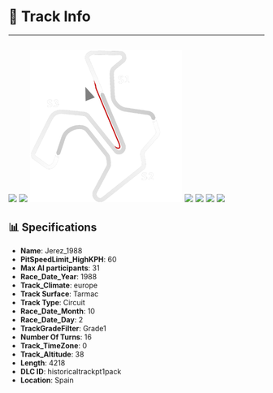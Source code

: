 # 🏁 Track Info

---
![](image_1.jpg)
![](image_2.jpg)
![](image_3.jpg)
![](image_4.jpg)
![](image_5.jpg)
![](image_6.jpg)
![](image_7.jpg)
---

## 📊 Specifications

- **Name**: Jerez_1988
- **PitSpeedLimit_HighKPH**: 60
- **Max AI participants**: 31
- **Race_Date_Year**: 1988
- **Track_Climate**: europe
- **Track Surface**: Tarmac
- **Track Type**: Circuit
- **Race_Date_Month**: 10
- **Race_Date_Day**: 2
- **TrackGradeFilter**: Grade1
- **Number Of Turns**: 16
- **Track_TimeZone**: 0
- **Track_Altitude**: 38
- **Length**: 4218
- **DLC ID**: historicaltrackpt1pack
- **Location**: Spain
